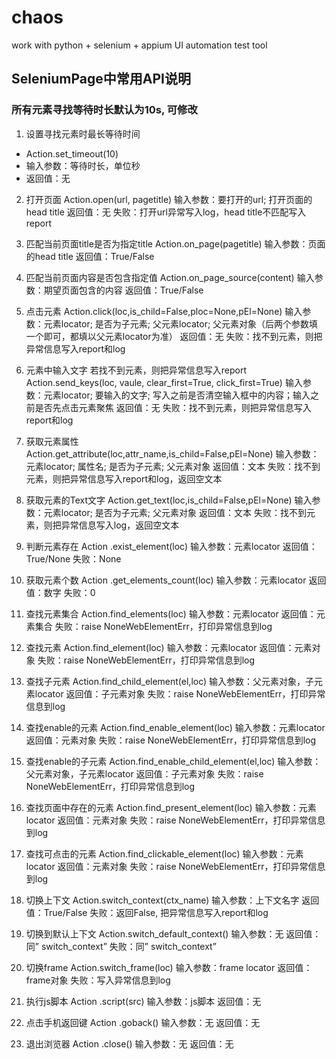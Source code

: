 # chaos
work with python + selenium + appium UI automation test tool

## SeleniumPage中常用API说明
### 所有元素寻找等待时长默认为10s, 可修改
1.	设置寻找元素时最长等待时间
+ Action.set_timeout(10)
+ 输入参数：等待时长，单位秒
+ 返回值：无

2.	打开页面
Action.open(url, pagetitle)
输入参数：要打开的url; 打开页面的head title
返回值：无
失败：打开url异常写入log，head title不匹配写入report

3.	匹配当前页面title是否为指定title
Action.on_page(pagetitle)
输入参数：页面的head title
返回值：True/False

4.	匹配当前页面内容是否包含指定值
Action.on_page_source(content)
输入参数：期望页面包含的内容
返回值：True/False

5.	点击元素
Action.click(loc,is_child=False,ploc=None,pEl=None)
输入参数：元素locator; 是否为子元素; 父元素locator; 父元素对象（后两个参数填一个即可，都填以父元素locator为准）
返回值：无
失败：找不到元素，则把异常信息写入report和log

6.	元素中输入文字
若找不到元素，则把异常信息写入report
Action.send_keys(loc, vaule, clear_first=True, click_first=True)
输入参数：元素locator; 要输入的文字; 写入之前是否清空输入框中的内容；输入之前是否先点击元素聚焦
返回值：无
失败：找不到元素，则把异常信息写入report和log

7.	获取元素属性
Action.get_attribute(loc,attr_name,is_child=False,pEl=None)
输入参数：元素locator; 属性名; 是否为子元素; 父元素对象
返回值：文本
失败：找不到元素，则把异常信息写入report和log，返回空文本

8.	获取元素的Text文字
Action.get_text(loc,is_child=False,pEl=None)
输入参数：元素locator; 是否为子元素; 父元素对象
返回值：文本
失败：找不到元素，则把异常信息写入log，返回空文本

9.	判断元素存在
Action .exist_element(loc)
输入参数：元素locator
返回值：True/None
失败：None

10.	获取元素个数
Action .get_elements_count(loc)
输入参数：元素locator
返回值：数字
失败：0


11.	查找元素集合
Action.find_elements(loc)
输入参数：元素locator
返回值：元素集合
失败：raise NoneWebElementErr，打印异常信息到log

12.	查找元素
Action.find_element(loc)
输入参数：元素locator
返回值：元素对象
失败：raise NoneWebElementErr，打印异常信息到log

13.	查找子元素
Action.find_child_element(el,loc)
输入参数：父元素对象，子元素locator
返回值：子元素对象
失败：raise NoneWebElementErr，打印异常信息到log

14.	查找enable的元素
Action.find_enable_element(loc)
输入参数：元素locator
返回值：元素对象
失败：raise NoneWebElementErr，打印异常信息到log


15.	查找enable的子元素
Action.find_enable_child_element(el,loc)
输入参数：父元素对象，子元素locator
返回值：子元素对象
失败：raise NoneWebElementErr，打印异常信息到log

16.	查找页面中存在的元素
Action.find_present_element(loc)
输入参数：元素locator
返回值：元素对象
失败：raise NoneWebElementErr，打印异常信息到log

17.	查找可点击的元素
Action.find_clickable_element(loc)
输入参数：元素locator
返回值：元素对象
失败：raise NoneWebElementErr，打印异常信息到log

18.	切换上下文
Action.switch_context(ctx_name)
输入参数：上下文名字
返回值：True/False
失败：返回False, 把异常信息写入report和log

19.	切换到默认上下文
Action.switch_default_context()
输入参数：无
返回值：同” switch_context”
失败：同” switch_context”

20.	切换frame
Action.switch_frame(loc)
输入参数：frame locator
返回值：frame对象
失败：写入异常信息到log

21.	执行js脚本
Action .script(src)
输入参数：js脚本
返回值：无

22.	点击手机返回键
Action .goback()
输入参数：无
返回值：无
23.	退出浏览器
Action .close()
输入参数：无
返回值：无


